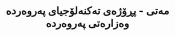 ---
title: "مەتی - پڕۆژەی تەکنەلۆجیای پەروەردە وەزارەتی پەروەردە"
description: "مەتی پێشکەوتنی دیجیتاڵی پەروەردە لە کوردستان ڕابەر دەکات لە ڕێگەی چارەسەری تەکنەلۆجیای نوێ. ئێمە پلاتفۆرمە پەروەردەییەکان، ئامرازە فێربوونی دیجیتاڵی، و بەرنامەکانی تەکنەلۆجیای زمان پەرەپێدەدەین بۆ باشترکردنی ئەنجامە پەروەردەییەکان لە سەرانسەری ناوچەکە."
website: "https://meti.edu.krd"
location: "هەرێمی کوردستان، عێراق"
established: "2022"
category: "پڕۆژەی حکوومەت"
layout: "organizations/single"
focus: ["تەکنەلۆجیای پەروەردەیی", "فێربوونی دیجیتاڵی", "پەروەردەی زمان", "پەرەپێدانی پلاتفۆرم"]
paperIds: ["paper-7", "paper-8", "paper-9"]
projectIds: ["translation", "tts", "summarization"]
memberIds: ["zainab-hussein", "sara-ahmed", "fatima-hassan"]
datasetIds: ["dataset-1", "dataset-2", "dataset-3"]
draft: false
--- 